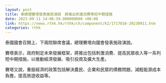 ```yaml
---
layout: post
title: 泰總理賽塔發表施政演說　將推出刺激消費等短中期措施
date: 2023-09-11 14:06:59.000000000 +08:00
link: https://news.rthk.hk/rthk/ch/component/k2/1717816-20230911.htm
categories: rthk
---
```


泰國國會召開上、下兩院聯席會議，總理賽塔向國會發表施政演說。

賽塔表示，政府制定未來發展框架，將推出包括刺激消費、提高民眾收入等一系列短中期措施，以推動經濟發展、吸引投資及擴大生產。

賽塔又說，重振經濟的政策包括解決農民、企業和民眾的債務問題，減輕能源成本負擔，提高旅遊收益等。
